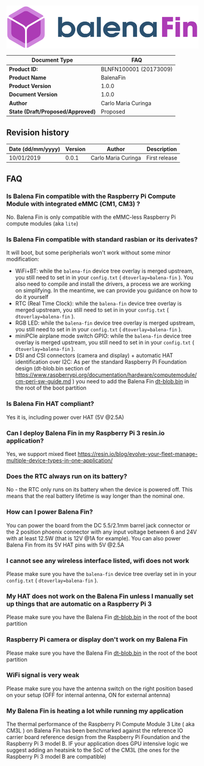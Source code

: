 <center>

![Fin logo](../../assets/balenaFin_logo.png)

| **Document Type** | FAQ |
| --- | --- |
| **Product ID:** | BLNFN100001 (20173009) |
| **Product Name** | BalenaFin |
| **Product Version** | 1.0.0 |
| **Document Version** | 1.0.0 |
| **Author** | Carlo Maria Curinga |
| **State (Draft/Proposed/Approved)** | Proposed |

</center>

## Revision history

<center>

| **Date (dd/mm/yyyy)** | **Version** | **Author** | **Description** |
| --- | --- | --- | --- |
| 10/01/2019 | 0.0.1 | Carlo Maria Curinga | First release |

</center>

<div class="page-break"></div>

## FAQ

### Is Balena Fin compatible with the Raspberry Pi Compute Module with integrated eMMC (CM1, CM3) ?
No. Balena Fin is only compatible with the eMMC-less Raspberry Pi compute modules (aka `lite`)

### Is Balena Fin compatible with standard rasbian or its derivates?
It will boot, but some peripherials won't work without some minor modification:

* WiFi+BT: while the `balena-fin` device tree overlay is merged upstream, you still need to set in in your `config.txt` ( `dtoverlay=balena-fin` ). You also need to compile and install the drivers, a process we are working on simplifying. In the meantime, we can provide you guidance on how to do it yourself
* RTC (Real Time Clock): while the `balena-fin` device tree overlay is merged upstream, you still need to set in in your `config.txt` ( `dtoverlay=balena-fin` ).
* RGB LED: while the `balena-fin` device tree overlay is merged upstream, you still need to set in in your `config.txt` ( `dtoverlay=balena-fin` ).
* miniPCIe airplane mode switch GPIO: while the `balena-fin` device tree overlay is merged upstream, you still need to set in in your `config.txt` ( `dtoverlay=balena-fin` ).
* DSI and CSI connectors (camera and display) + automatic HAT identification over I2C: As per the standard Raspberry Pi Foundation design (dt-blob.bin section of https://www.raspberrypi.org/documentation/hardware/computemodule/cm-peri-sw-guide.md ) you need to add the Balena Fin [dt-blob.bin](https://github.com/resin-io/balena-fin/raw/master/software/dt-blob/dt-blob.bin) in the root of the boot partition

### Is Balena Fin HAT compliant?
Yes it is, including power over HAT (5V @2.5A)

### Can I deploy Balena Fin in my Raspberry Pi 3 resin.io application?
Yes, we support mixed fleet https://resin.io/blog/evolve-your-fleet-manage-multiple-device-types-in-one-application/

### Does the RTC always run on its battery?
No - the RTC only runs on its battery when the device is powered off. This means that the real battery lifetime is way longer than the nominal one.

### How can I power Balena Fin?
You can power the board from the DC 5.5/2.1mm barrel jack connector or the 2 position phoenix connector with any input voltage between 6 and 24V with at least 12.5W (that is 12V @1A for example). You can also power Balena Fin from its 5V HAT pins with 5V @2.5A

### I cannot see any wireless interface listed, wifi does not work
Please make sure you have the `balena-fin` device tree overlay set in in your `config.txt` ( `dtoverlay=balena-fin` ).

### My HAT does not work on the Balena Fin unless I manually set up things that are automatic on a Raspberry Pi 3
Please make sure you have the Balena Fin [dt-blob.bin](https://github.com/resin-io/balena-fin/raw/master/software/dt-blob/dt-blob.bin) in the root of the boot partition

### Raspberry Pi camera or display don't work on my Balena Fin
Please make sure you have the Balena Fin [dt-blob.bin](https://github.com/resin-io/balena-fin/raw/master/software/dt-blob/dt-blob.bin) in the root of the boot partition

### WiFi signal is very weak
Please make sure you have the antenna switch on the right position based on your setup (OFF for internal antenna, ON for external antenna)

### My Balena Fin is heating a lot while running my application
The thermal performance of the Raspberry Pi Compute Module 3 Lite ( aka CM3L ) on Balena Fin has been benchmarked against the reference IO carrier board reference design from the Raspberry Pi Foundation and the Raspberry Pi 3 model B. IF your application does GPU intensive logic we suggest adding an heatsink to the SoC of the CM3L (the ones for the Raspberry Pi 3 model B are compatible)
